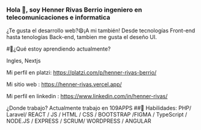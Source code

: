 ### Hola  👋, soy Henner Rivas Berrio ingeniero en telecomunicaciones e informatica 
  ¿Te gusta el desarrollo web?😄¡A mi también! Desde tecnologías Front-end hasta tenologías Back-end, tambien me gusta el deseño UI. 


#🌱¿Qué estoy aprendiendo actualmente?

Ingles, Nextjs 

Mi perfil en platzi: https://platzi.com/p/henner-rivas-berrio/

Mi sitio web : https://henner-rivas.vercel.app/

Mi perfil en linkedin : https://www.linkedin.com/in/henner-rivas/

¿Donde trabajo?
Actualmente trabajo en 109APPS
##🔭 Habilidades: 
PHP/ Laravel/ REACT / JS / HTML / CSS / BOOTSTRAP /FIGMA / TypeScript / NODE.JS / EXPRESS / SCRUM/ WORDPRESS / ANGULAR 


